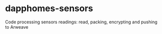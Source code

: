 # dapphomes-sensors
Code processing sensors readings: read, packing, encrypting and pushing to Arweave
